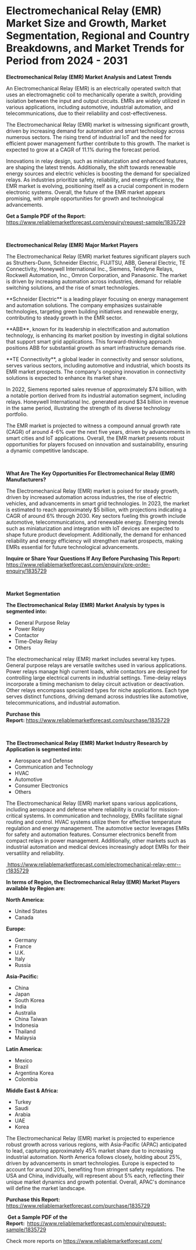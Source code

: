 <p><h1>Electromechanical Relay (EMR) Market Size and Growth, Market Segmentation, Regional and Country Breakdowns, and Market Trends for Period from 2024 -  2031</h1></p><p><strong>Electromechanical Relay (EMR) Market Analysis and Latest Trends</strong></p>
<p><p>An Electromechanical Relay (EMR) is an electrically operated switch that uses an electromagnetic coil to mechanically operate a switch, providing isolation between the input and output circuits. EMRs are widely utilized in various applications, including automotive, industrial automation, and telecommunications, due to their reliability and cost-effectiveness.</p><p>The Electromechanical Relay (EMR) market is witnessing significant growth, driven by increasing demand for automation and smart technology across numerous sectors. The rising trend of industrial IoT and the need for efficient power management further contribute to this growth. The market is expected to grow at a CAGR of 11.1% during the forecast period. </p><p>Innovations in relay design, such as miniaturization and enhanced features, are shaping the latest trends. Additionally, the shift towards renewable energy sources and electric vehicles is boosting the demand for specialized relays. As industries prioritize safety, reliability, and energy efficiency, the EMR market is evolving, positioning itself as a crucial component in modern electronic systems. Overall, the future of the EMR market appears promising, with ample opportunities for growth and technological advancements.</p></p>
<p><strong>Get a Sample PDF of the Report:&nbsp;</strong> <a href="https://www.reliablemarketforecast.com/enquiry/request-sample/1835729?utm_campaign=1833&utm_medium=2&utm_source=Github&utm_content=ia&utm_term=31122024&utm_id=electromechanical-relay-emr">https://www.reliablemarketforecast.com/enquiry/request-sample/1835729</a></p>
<p>&nbsp;</p>
<p><strong>Electromechanical Relay (EMR) Major Market Players</strong></p>
<p><p>The Electromechanical Relay (EMR) market features significant players such as Struthers-Dunn, Schneider Electric, FUJITSU, ABB, General Electric, TE Connectivity, Honeywell International Inc., Siemens, Teledyne Relays, Rockwell Automation, Inc., Omron Corporation, and Panasonic. The market is driven by increasing automation across industries, demand for reliable switching solutions, and the rise of smart technologies.</p><p>**Schneider Electric** is a leading player focusing on energy management and automation solutions. The company emphasizes sustainable technologies, targeting green building initiatives and renewable energy, contributing to steady growth in the EMR sector.</p><p>**ABB**, known for its leadership in electrification and automation technology, is enhancing its market position by investing in digital solutions that support smart grid applications. This forward-thinking approach positions ABB for substantial growth as smart infrastructure demands rise.</p><p>**TE Connectivity**, a global leader in connectivity and sensor solutions, serves various sectors, including automotive and industrial, which boosts its EMR market prospects. The company's ongoing innovation in connectivity solutions is expected to enhance its market share.</p><p>In 2022, Siemens reported sales revenue of approximately $74 billion, with a notable portion derived from its industrial automation segment, including relays. Honeywell International Inc. generated around $34 billion in revenue in the same period, illustrating the strength of its diverse technology portfolio.</p><p>The EMR market is projected to witness a compound annual growth rate (CAGR) of around 4-6% over the next five years, driven by advancements in smart cities and IoT applications. Overall, the EMR market presents robust opportunities for players focused on innovation and sustainability, ensuring a dynamic competitive landscape.</p></p>
<p>&nbsp;</p>
<p><strong>What Are The Key Opportunities For Electromechanical Relay (EMR) Manufacturers?</strong></p>
<p><p>The Electromechanical Relay (EMR) market is poised for steady growth, driven by increased automation across industries, the rise of electric vehicles, and advancements in smart grid technologies. In 2023, the market is estimated to reach approximately $5 billion, with projections indicating a CAGR of around 6% through 2030. Key sectors fueling this growth include automotive, telecommunications, and renewable energy. Emerging trends such as miniaturization and integration with IoT devices are expected to shape future product development. Additionally, the demand for enhanced reliability and energy efficiency will strengthen market prospects, making EMRs essential for future technological advancements.</p></p>
<p><strong>Inquire or Share Your Questions If Any Before Purchasing This Report:</strong> <a href="https://www.reliablemarketforecast.com/enquiry/pre-order-enquiry/1835729?utm_campaign=1833&utm_medium=2&utm_source=Github&utm_content=ia&utm_term=31122024&utm_id=electromechanical-relay-emr">https://www.reliablemarketforecast.com/enquiry/pre-order-enquiry/1835729</a></p>
<p>&nbsp;</p>
<p><strong>Market Segmentation</strong></p>
<p><strong>The Electromechanical Relay (EMR) Market Analysis by types is segmented into:</strong></p>
<p><ul><li>General Purpose Relay</li><li>Power Relay</li><li>Contactor</li><li>Time-Delay Relay</li><li>Others</li></ul></p>
<p><p>The electromechanical relay (EMR) market includes several key types. General purpose relays are versatile switches used in various applications. Power relays manage high current loads, while contactors are designed for controlling large electrical currents in industrial settings. Time-delay relays incorporate a timing mechanism to delay circuit activation or deactivation. Other relays encompass specialized types for niche applications. Each type serves distinct functions, driving demand across industries like automotive, telecommunications, and industrial automation.</p></p>
<p><strong>Purchase this Report:&nbsp;</strong><a href="https://www.reliablemarketforecast.com/purchase/1835729?utm_campaign=1833&utm_medium=2&utm_source=Github&utm_content=ia&utm_term=31122024&utm_id=electromechanical-relay-emr">https://www.reliablemarketforecast.com/purchase/1835729</a></p>
<p>&nbsp;</p>
<p><strong>The Electromechanical Relay (EMR) Market Industry Research by Application is segmented into:</strong></p>
<p><ul><li>Aerospace and Defense</li><li>Communication and Technology</li><li>HVAC</li><li>Automotive</li><li>Consumer Electronics</li><li>Others</li></ul></p>
<p><p>The Electromechanical Relay (EMR) market spans various applications, including aerospace and defense where reliability is crucial for mission-critical systems. In communication and technology, EMRs facilitate signal routing and control. HVAC systems utilize them for effective temperature regulation and energy management. The automotive sector leverages EMRs for safety and automation features. Consumer electronics benefit from compact relays in power management. Additionally, other markets such as industrial automation and medical devices increasingly adopt EMRs for their versatility and reliability.</p></p>
<p><a href="https://www.reliablemarketforecast.com/electromechanical-relay-emr--r1835729?utm_campaign=1833&utm_medium=2&utm_source=Github&utm_content=ia&utm_term=31122024&utm_id=electromechanical-relay-emr">&nbsp;https://www.reliablemarketforecast.com/electromechanical-relay-emr--r1835729</a></p>
<p><strong>In terms of Region, the Electromechanical Relay (EMR) Market Players available by Region are:</strong></p>
<p>
    <p> <strong> North America: </strong>
        <ul>
            <li>United States</li>
            <li>Canada</li>
        </ul>
        </p> 
    <p> <strong> Europe: </strong>
        <ul>
            <li>Germany</li>
            <li>France</li>
            <li>U.K.</li>
            <li>Italy</li>
            <li>Russia</li>
        </ul>
        </p> 
    <p> <strong> Asia-Pacific: </strong>
        <ul>
            <li>China</li>
            <li>Japan</li>
            <li>South Korea</li>
            <li>India</li>
            <li>Australia</li>
            <li>China Taiwan</li>
            <li>Indonesia</li>
            <li>Thailand</li>
            <li>Malaysia</li>
        </ul>
        </p> 
    <p> <strong> Latin America: </strong>
        <ul>
            <li>Mexico</li>
            <li>Brazil</li>
            <li>Argentina Korea</li>
            <li>Colombia</li>
        </ul>
        </p> 
    <p> <strong> Middle East & Africa: </strong>
        <ul>
            <li>Turkey</li>
            <li>Saudi</li>
            <li>Arabia</li>
            <li>UAE</li>
            <li>Korea</li>
        </ul>
    </p>
    </p>
<p><p>The Electromechanical Relay (EMR) market is projected to experience robust growth across various regions, with Asia-Pacific (APAC) anticipated to lead, capturing approximately 45% market share due to increasing industrial automation. North America follows closely, holding about 25%, driven by advancements in smart technologies. Europe is expected to account for around 20%, benefiting from stringent safety regulations. The USA and China, individually, will represent about 5% each, reflecting their unique market dynamics and growth potential. Overall, APAC's dominance will define the market landscape.</p></p>
<p><strong>Purchase this Report: </strong><a href="https://www.reliablemarketforecast.com/purchase/1835729?utm_campaign=1833&utm_medium=2&utm_source=Github&utm_content=ia&utm_term=31122024&utm_id=electromechanical-relay-emr">https://www.reliablemarketforecast.com/purchase/1835729</a></p>
<p>&nbsp;<strong>Get a Sample PDF of the Report:&nbsp;&nbsp;</strong><a href="https://www.reliablemarketforecast.com/enquiry/request-sample/1835729?utm_campaign=1833&utm_medium=2&utm_source=Github&utm_content=ia&utm_term=31122024&utm_id=electromechanical-relay-emr">https://www.reliablemarketforecast.com/enquiry/request-sample/1835729</a></p>
<p><strong></strong></p>
<p>Check more reports on <a href="https://www.reliablemarketforecast.com/?utm_campaign=1833&utm_medium=2&utm_source=Github&utm_content=ia&utm_term=31122024&utm_id=electromechanical-relay-emr">https://www.reliablemarketforecast.com/</a></p>
